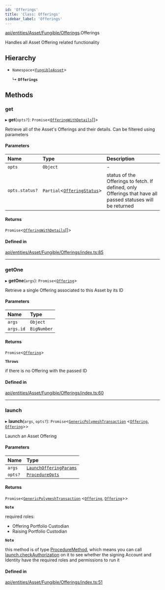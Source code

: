 ```yaml
---
id: 'Offerings'
title: 'Class: Offerings'
sidebar_label: 'Offerings'
---
```


[api/entities/Asset/Fungible/Offerings](../../../../../../modules/API/Entities/Asset/Fungible/Offerings/Offerings.md).Offerings

Handles all Asset Offering related functionality

## Hierarchy

- `Namespace`\<[`FungibleAsset`](../FungibleAsset.md)\>

  ↳ **`Offerings`**

## Methods

### get

▸ **get**(`opts?`): `Promise`\<[`OfferingWithDetails`](../../../../../../interfaces/Types/OfferingWithDetails/OfferingWithDetails.md)[]\>

Retrieve all of the Asset's Offerings and their details. Can be filtered using parameters

#### Parameters

| Name           | Type                                                                                                                       | Description                                                                                                 |
| :------------- | :------------------------------------------------------------------------------------------------------------------------- | :---------------------------------------------------------------------------------------------------------- |
| `opts`         | `Object`                                                                                                                   | -                                                                                                           |
| `opts.status?` | `Partial`\<[`OfferingStatus`](../../../../../../interfaces/API/Entities/Offering/Types/OfferingStatus/OfferingStatus.md)\> | status of the Offerings to fetch. If defined, only Offerings that have all passed statuses will be returned |

#### Returns

`Promise`\<[`OfferingWithDetails`](../../../../../../interfaces/Types/OfferingWithDetails/OfferingWithDetails.md)[]\>

#### Defined in

[api/entities/Asset/Fungible/Offerings/index.ts:85](https://github.com/PolymeshAssociation/polymesh-sdk/blob/2c78f6c34/src/api/entities/Asset/Fungible/Offerings/index.ts#L85)

---

### getOne

▸ **getOne**(`args`): `Promise`\<[`Offering`](../../../Offering/Offering.md)\>

Retrieve a single Offering associated to this Asset by its ID

#### Parameters

| Name      | Type        |
| :-------- | :---------- |
| `args`    | `Object`    |
| `args.id` | `BigNumber` |

#### Returns

`Promise`\<[`Offering`](../../../Offering/Offering.md)\>

**`Throws`**

if there is no Offering with the passed ID

#### Defined in

[api/entities/Asset/Fungible/Offerings/index.ts:60](https://github.com/PolymeshAssociation/polymesh-sdk/blob/2c78f6c34/src/api/entities/Asset/Fungible/Offerings/index.ts#L60)

---

### launch

▸ **launch**(`args`, `opts?`): `Promise`\<[`GenericPolymeshTransaction`](../../../../../../modules/Types/Types.md#genericpolymeshtransaction) \<[`Offering`](../../../Offering/Offering.md), [`Offering`](../../../Offering/Offering.md)\>\>

Launch an Asset Offering

#### Parameters

| Name    | Type                                                                                                                     |
| :------ | :----------------------------------------------------------------------------------------------------------------------- |
| `args`  | [`LaunchOfferingParams`](../../../../../../interfaces/API/Procedures/Types/LaunchOfferingParams/LaunchOfferingParams.md) |
| `opts?` | [`ProcedureOpts`](../../../../../../interfaces/Types/ProcedureOpts/ProcedureOpts.md)                                     |

#### Returns

`Promise`\<[`GenericPolymeshTransaction`](../../../../../../modules/Types/Types.md#genericpolymeshtransaction) \<[`Offering`](../../../Offering/Offering.md), [`Offering`](../../../Offering/Offering.md)\>\>

**`Note`**

required roles:

- Offering Portfolio Custodian
- Raising Portfolio Custodian

**`Note`**

this method is of type [ProcedureMethod](../../../../../../interfaces/Types/ProcedureMethod/ProcedureMethod.md), which means you can call [launch.checkAuthorization](../../../../../../interfaces/Types/ProcedureMethod/ProcedureMethod.md#checkauthorization)
on it to see whether the signing Account and Identity have the required roles and permissions to run it

#### Defined in

[api/entities/Asset/Fungible/Offerings/index.ts:51](https://github.com/PolymeshAssociation/polymesh-sdk/blob/2c78f6c34/src/api/entities/Asset/Fungible/Offerings/index.ts#L51)

